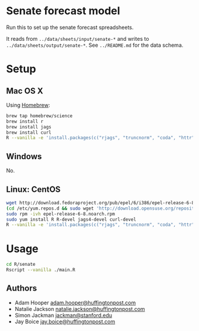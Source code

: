 # Senate forecast model

Run this to set up the senate forecast spreadsheets.

It reads from `../data/sheets/input/senate-*` and writes to
`../data/sheets/output/senate-*`. See `../README.md` for the data schema.

# Setup

## Mac OS X

Using [Homebrew](http://brew.sh/):

```sh
brew tap homebrew/science
brew install r
brew install jags
brew install curl
R --vanilla -e 'install.packages(c("rjags", "truncnorm", "coda", "httr"), repos=c("https://cloud.r-project.org/"))'
```

## Windows

No.

## Linux: CentOS

```bash
wget http://download.fedoraproject.org/pub/epel/6/i386/epel-release-6-8.noarch.rpm
(cd /etc/yum.repos.d && sudo wget 'http://download.opensuse.org/repositories/home:/cornell_vrdc/CentOS_CentOS-6/home:cornell_vrdc.repo')
sudo rpm -ivh epel-release-6-8.noarch.rpm
sudo yum install R R-devel jags4-devel curl-devel
R --vanilla -e 'install.packages(c("rjags", "truncnorm", "coda", "httr"), repos=c("https://cloud.r-project.org/"))'
```

# Usage

```sh
cd R/senate
Rscript --vanilla ./main.R
```

## Authors

* Adam Hooper <adam.hooper@huffingtonpost.com>
* Natalie Jackson <natalie.jackson@huffingtonpost.com>
* Simon Jackman <jackman@stanford.edu>
* Jay Boice <jay.boice@huffingtonpost.com>
